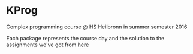 # KProg
Complex programming course @ HS Heilbronn in summer semester 2016

Each package represents the course day and the solution to the assignments we've got from [here](http://mitarbeiter.hs-heilbronn.de/~heinz/ps12/ps12slides.html)


